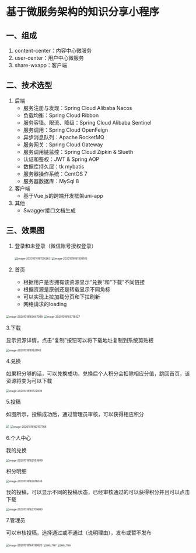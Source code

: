 # 基于微服务架构的知识分享小程序



## 一、组成

1. content-center：内容中心微服务
2. user-center：用户中心微服务
3. share-wxapp：客户端

## 二、技术选型

1. 后端
   - 服务注册与发现：Spring Cloud Alibaba Nacos
   - 负载均衡：Spring Cloud Ribbon
   - 服务容错、限流、降级：Spring Cloud Alibaba Sentinel
   - 服务调用：Spring Cloud OpenFeign
   - 异步消息队列：Apache RocketMQ
   - 服务网关：Spring Cloud Gateway
   - 服务调用链监控：Spring Cloud Zipkin & Slueth
   - 认证和鉴权：JWT & Spring AOP
   - 数据库持久层：tk mybatis
   - 服务器操作系统：CentOS 7
   - 服务器数据库：MySql 8
2. 客户端
   - 基于Vue.js的跨端开发框架uni-app
3. 其他
   - Swagger接口文档生成

## 三、效果图

1. 登录和未登录（微信账号授权登录）

   <img src="https://pic-go-test.oss-cn-hangzhou.aliyuncs.com/md/20201018163236.png" alt="image-20201018161124263" style="zoom: 50%; margin-left: 0px;" />

   

   <img src="https://i.loli.net/2020/10/18/LdeGq7FsyjW1DQn.png" alt="image-20201018161309515" style="zoom:50%;margin-left:0;" />

   

   

   

2. 首页

   - 根据用户是否拥有该资源显示“兑换”和“下载”不同链接
   - 根据资源是原创还是转载显示不同角标
   - 可以实现上拉加载分页和下拉刷新
   - 网络请求的loading

<img src="https://pic-go-test.oss-cn-hangzhou.aliyuncs.com/md/20201018163647.png" alt="image-20201018163647088" style="zoom:50%;margin-left:0;" />

<img src="https://pic-go-test.oss-cn-hangzhou.aliyuncs.com/md/20201018163718.png" alt="image-20201018163718427" style="zoom:50%;margin-left:0;" />

3.下载

显示资源详情，点击“复制”按钮可以将下载地址复制到系统剪贴板

<img src="https://i.loli.net/2020/10/18/ZRxw8AXPnYbyENF.png" alt="image-20201018161621142" style="zoom:50%;margin-left:0;" />

4.兑换

如果积分够的话，可以兑换成功，兑换后个人积分会扣除相应分值，跳回首页，该资源将变为可以下载

<img src="https://pic-go-test.oss-cn-hangzhou.aliyuncs.com/md/20201018163257.png" alt="image-20201018161722839" style="zoom:50%;margin-left:0;" />

5.投稿

如图所示，投稿成功后，通过管理员审核，可以获得相应积分

<img src="https://i.loli.net/2020/10/18/gzFDLqe7THBoRrX.png" style="zoom:50%;margin-left:0;" />

<img src="https://pic-go-test.oss-cn-hangzhou.aliyuncs.com/md/20201018163311.png" alt="image-20201018162107768" style="zoom:50%;margin-left:0;" />

6.个人中心

我的兑换

<img src="https://pic-go-test.oss-cn-hangzhou.aliyuncs.com/md/20201018163323.png" alt="image-20201018162553689" style="zoom:50%;margin-left:0;" />

积分明细

<img src="https://i.loli.net/2020/10/18/MIbmPaKlvQFqecC.png" alt="image-20201018162616048" style="zoom:50%;margin-left:0;" />

我的投稿，可以显示不同的投稿状态，已经审核通过的可以获得积分并且可以点击下载

<img src="https://pic-go-test.oss-cn-hangzhou.aliyuncs.com/md/20201018163336.png" alt="image-20201018162709990" style="zoom:50%;margin-left:0;" />

7.管理员

可以审核投稿，选择通过或不通过（说明理由），发布或暂不发布

<img src="https://pic-go-test.oss-cn-hangzhou.aliyuncs.com/md/20201018164204.png" alt="image-20201018164138620" style="zoom:50%;margin-left:0;" />

<img src="https://pic-go-test.oss-cn-hangzhou.aliyuncs.com/md/20201018164552.PNG" alt="IMG_7187" style="zoom: 44%;margin-left:0; " />



<img src="https://pic-go-test.oss-cn-hangzhou.aliyuncs.com/md/20201018164347.PNG" alt="IMG_7188" style="zoom: 44%; margin-left:0;" />







